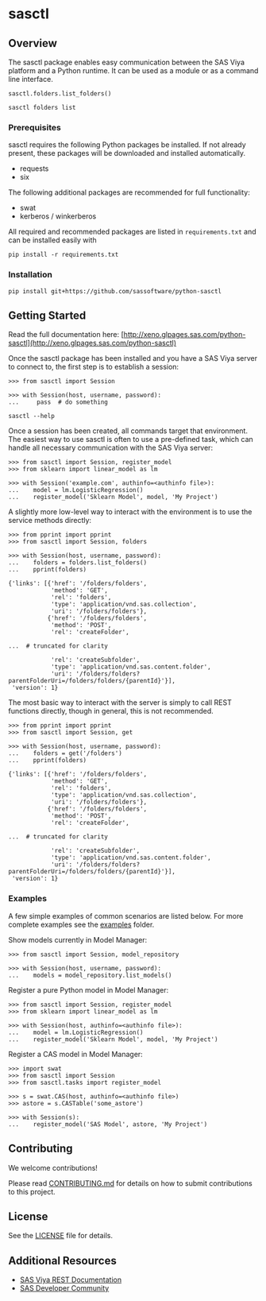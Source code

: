 # sasctl

## Overview

The sasctl package enables easy communication between the SAS Viya 
platform and a Python runtime. It can be used as a module or as a command line interface.
```
sasctl.folders.list_folders()
```

```
sasctl folders list
```


### Prerequisites

sasctl requires the following Python packages be installed.
If not already present, these packages will be downloaded and installed automatically.  
- requests
- six

The following additional packages are recommended for full functionality:
- swat
- kerberos / winkerberos


All required and recommended packages are listed in `requirements.txt` and can be installed easily with 
```
pip install -r requirements.txt
```

### Installation

```
pip install git+https://github.com/sassoftware/python-sasctl
```
  

## Getting Started

Read the full documentation here: [http://xeno.glpages.sas.com/python-sasctl](http://xeno.glpages.sas.com/python-sasctl)

Once the sasctl package has been installed and you have a SAS Viya server to connect to, 
the first step is to establish a session:
```
>>> from sasctl import Session

>>> with Session(host, username, password):
...     pass  # do something
```
```
sasctl --help 
```


Once a session has been created, all commands target that environment. 
The easiest way to use sasctl is often to use a pre-defined task, 
which can handle all necessary communication with the SAS Viya server:
```
>>> from sasctl import Session, register_model
>>> from sklearn import linear_model as lm

>>> with Session('example.com', authinfo=<authinfo file>):
...    model = lm.LogisticRegression()
...    register_model('Sklearn Model', model, 'My Project')
```


A slightly more low-level way to interact with the environment is to use 
the service methods directly:
```
>>> from pprint import pprint
>>> from sasctl import Session, folders

>>> with Session(host, username, password):
...    folders = folders.list_folders()
...    pprint(folders)
    
{'links': [{'href': '/folders/folders',
            'method': 'GET',
            'rel': 'folders',
            'type': 'application/vnd.sas.collection',
            'uri': '/folders/folders'},
           {'href': '/folders/folders',
            'method': 'POST',
            'rel': 'createFolder',

...  # truncated for clarity

            'rel': 'createSubfolder',
            'type': 'application/vnd.sas.content.folder',
            'uri': '/folders/folders?parentFolderUri=/folders/folders/{parentId}'}],
 'version': 1}
```


The most basic way to interact with the server is simply to call REST 
functions directly, though in general, this is not recommended.
```
>>> from pprint import pprint
>>> from sasctl import Session, get

>>> with Session(host, username, password):
...    folders = get('/folders')
...    pprint(folders)
    
{'links': [{'href': '/folders/folders',
            'method': 'GET',
            'rel': 'folders',
            'type': 'application/vnd.sas.collection',
            'uri': '/folders/folders'},
           {'href': '/folders/folders',
            'method': 'POST',
            'rel': 'createFolder',

...  # truncated for clarity

            'rel': 'createSubfolder',
            'type': 'application/vnd.sas.content.folder',
            'uri': '/folders/folders?parentFolderUri=/folders/folders/{parentId}'}],
 'version': 1}
```




### Examples

A few simple examples of common scenarios are listed below.  For more 
complete examples see the [examples](examples) folder.

Show models currently in Model Manager:
```
>>> from sasctl import Session, model_repository

>>> with Session(host, username, password):
...    models = model_repository.list_models()
```

Register a pure Python model in Model Manager:
```
>>> from sasctl import Session, register_model
>>> from sklearn import linear_model as lm

>>> with Session(host, authinfo=<authinfo file>):
...    model = lm.LogisticRegression()
...    register_model('Sklearn Model', model, 'My Project')
```

Register a CAS model in Model Manager:
```
>>> import swat
>>> from sasctl import Session
>>> from sasctl.tasks import register_model

>>> s = swat.CAS(host, authinfo=<authinfo file>)
>>> astore = s.CASTable('some_astore')

>>> with Session(s):
...    register_model('SAS Model', astore, 'My Project')
```

## Contributing

We welcome contributions! 

Please read [CONTRIBUTING.md](CONTRIBUTING.md) 
for details on how to submit contributions to this project.

## License

See the [LICENSE](LICENSE) file for details.

## Additional Resources

* [SAS Viya REST Documentation](https://developer.sas.com/apis/rest/)
* [SAS Developer Community](https://communities.sas.com/t5/Developers/bd-p/developers)

